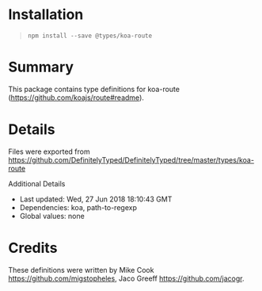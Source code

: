 # Installation
> `npm install --save @types/koa-route`

# Summary
This package contains type definitions for koa-route (https://github.com/koajs/route#readme).

# Details
Files were exported from https://github.com/DefinitelyTyped/DefinitelyTyped/tree/master/types/koa-route

Additional Details
 * Last updated: Wed, 27 Jun 2018 18:10:43 GMT
 * Dependencies: koa, path-to-regexp
 * Global values: none

# Credits
These definitions were written by Mike Cook <https://github.com/migstopheles>, Jaco Greeff <https://github.com/jacogr>.

